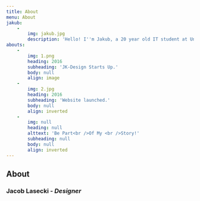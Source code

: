 ```yaml
---
title: About
menu: About
jakub:
    -
        img: jakub.jpg
        description: 'Hello! I''m Jakub, a 20 year old IT student at University. <br> I am a self taught designer who is motivated to learn more. <br> All the knowledge I have is gained through countless of hours of study and motivation to get better. <br> My services include branding, graphics and other types of 2D designs, also all my free time <br> is spent learning new things such as 3D graphics.'
abouts:
    -
        img: 1.png
        heading: 2016
        subheading: 'JK-Design Starts Up.'
        body: null
        align: image
    -
        img: 2.jpg
        heading: 2016
        subheading: 'Website launched.'
        body: null
        align: inverted
    -
        img: null
        heading: null
        alttext: 'Be Part<br />Of My <br />Story!'
        subheading: null
        body: null
        align: inverted
---
```


## About
### Jacob Lasecki - _Designer_
